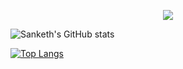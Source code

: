 
<p align="center"><img src="https://img.shields.io/badge/I Am %20A BANGLADESHI- PROGRAMMER-green?colorA=%23ff0000&colorB=%23017e40&style=flat-square">


![Sanketh's GitHub stats](https://github-readme-stats.vercel.app/api?username=devil9809&show_icons=true&theme=algolia )


[![Top Langs](https://github-readme-stats.vercel.app/api/top-langs/?username=devil9809&layout=compact)](https://github.com/anuraghazra/github-readme-stats)
